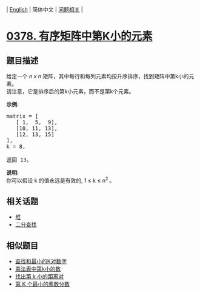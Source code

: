 
| [English](README_EN.md) | 简体中文 | [问题相关](QUESTION.md) |
# [0378. 有序矩阵中第K小的元素](https://leetcode-cn.com/problems/kth-smallest-element-in-a-sorted-matrix/)
## 题目描述
<p>给定一个&nbsp;<em>n x n&nbsp;</em>矩阵，其中每行和每列元素均按升序排序，找到矩阵中第k小的元素。<br />
请注意，它是排序后的第k小元素，而不是第k个元素。</p>

<p><strong>示例:</strong></p>

<pre>
matrix = [
   [ 1,  5,  9],
   [10, 11, 13],
   [12, 13, 15]
],
k = 8,

返回 13。
</pre>

<p><strong>说明: </strong><br />
你可以假设 k 的值永远是有效的, 1 &le; k &le; n<sup>2&nbsp;</sup>。</p>

## 相关话题
- [堆](https://leetcode-cn.com/tag/heap)
- [二分查找](https://leetcode-cn.com/tag/binary-search)
## 相似题目
- [查找和最小的K对数字](../0373/README.md)
- [乘法表中第k小的数](../0668/README.md)
- [找出第 k 小的距离对](../0719/README.md)
- [第 K 个最小的素数分数](../0786/README.md)
